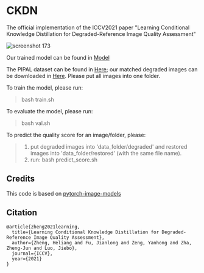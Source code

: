 # CKDN
The official implementation of the ICCV2021 paper "Learning Conditional Knowledge Distillation for Degraded-Reference Image Quality Assessment"

![screenshot 173](https://user-images.githubusercontent.com/35843017/128686858-534ac4c1-8556-4999-a2cb-695119251e78.jpg)

Our trained model can be found in [Model](https://drive.google.com/file/d/13HzxPsRWdPC_CAsbvgMgU5IG_TKPVbNe/view?usp=sharing)

The PIPAL dataset can be found in [Here](https://www.jasongt.com/projectpages/pipal.html); our matched degraded images can be downloaded in [Here](https://drive.google.com/file/d/1OMtWZupCwTo_Z-lI2Gywv9Ggexi9tt6K/view?usp=sharing). Please put all images into one folder.

To train the model, please run:

>bash train.sh

To evaluate the model, please run:

>bash val.sh

To predict the quality score for an image/folder, please:

>1. put degraded images into 'data_folder/degraded' and restored images into 'data_folder/restored' (with the same file name).
>2. run: bash predict_score.sh

## Credits

This code is based on [pytorch-image-models](https://github.com/rwightman/pytorch-image-models)

## Citation

    @article{zheng2021learning,
      title={Learning Conditional Knowledge Distillation for Degraded-Reference Image Quality Assessment},
      author={Zheng, Heliang and Fu, Jianlong and Zeng, Yanhong and Zha, Zheng-Jun and Luo, Jiebo},
      journal={ICCV},
      year={2021}
    }

